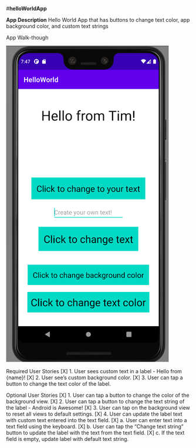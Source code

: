 #**helloWorldApp**

**App Description** 
Hello World App that has buttons to change text color, app background color, and custom text strings

App Walk-though 

![](helloWorld.gif)

Required User Stories 
[X] 1. User sees custom text in a label - Hello from {name}!
[X] 2. User see’s custom background color.
[X] 3. User can tap a button to change the text color of the label. 

Optional User Stories 
[X] 1. User can tap a button to change the color of the background view.
[X] 2. User can tap a button to change the text string of the label - Android is Awesome!
[X] 3. User can tap on the background view to reset all views to default settings.
    [X] 4. User can update the label text with custom text entered into the text field. 
    [X] a. User can enter text into a text field using the keyboard.
    [X] b. User can tap the “Change text string” button to update the label with the text from the text field.
    [X] c. If the text field is empty, update label with default text string.
